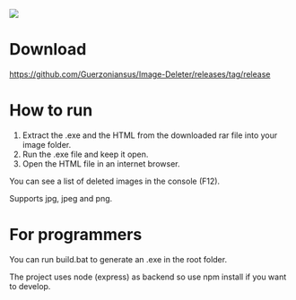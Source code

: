 ![](https://i.imgur.com/5WkupRB.png)

# Download

https://github.com/Guerzoniansus/Image-Deleter/releases/tag/release

# How to run

1. Extract the .exe and the HTML from the downloaded rar file into your image folder.
2. Run the .exe file and keep it open.
3. Open the HTML file in an internet browser.

You can see a list of deleted images in the console (F12).

Supports jpg, jpeg and png.

# For programmers

You can run build.bat to generate an .exe in the root folder.

The project uses node (express) as backend so use npm install if you want to develop.



